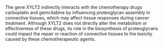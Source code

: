 The gene XYLT2 indirectly interacts with the chemotherapy drugs carboplatin and gemcitabine by influencing proteoglycan assembly in connective tissues, which may affect tissue responses during cancer treatment. Although XYLT2 does not directly alter the metabolism or effectiveness of these drugs, its role in the biosynthesis of proteoglycans could impact the repair or reaction of connective tissues to the toxicity caused by these chemotherapeutic agents.